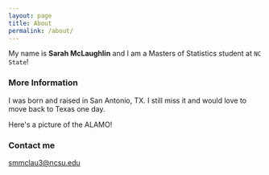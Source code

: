 ```yaml
---
layout: page
title: About
permalink: /about/
---
```


My name is **Sarah McLaughlin** and I am a Masters of Statistics student at `NC State`! 

### More Information

I was born and raised in San Antonio, TX. I still miss it and would love to move back to Texas one day. 

Here's a picture of the ALAMO! 




### Contact me

[smmclau3@ncsu.edu](mailto:smmclau3@ncsu.edu)
